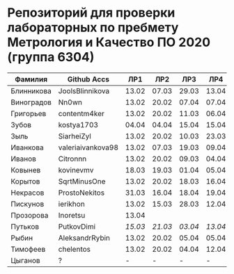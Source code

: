 # Репозиторий для проверки лабораторных по пребмету Метрология и Качество ПО 2020 (группа 6304)

| Фамилия    |   Github Accs     |   ЛР1   |   ЛР2   |   ЛР3   |   ЛР4   |   ЛР5   |   ЛР6   | Оценка              |
| ---------- | ----------------- | ------- | ------- | ------- | ------- | ------- | ------- | ------------------- |
| Блинникова | JoolsBlinnikova   |  13.02  |  07.03  |  29.03  |  13.04  |  25.03  |  13.04  | Отлично             |
| Виноградов | Nn0wn             |  13.02  |  20.02  |  07.04  |  07.04  |  07.04  |  07.04  | Отлично             |
| Григорьев  | contentm4ker      |  13.02  |  20.02  |  11.03  |  06.04  |  22.03  |  30.03  | Отлично             |
| Зубов      | kostya1703        |  04.04  |  04.04  |  15.04  |  15.04  |  16.04  |  16.04  | Отлично             |
| Зыль       | SiarheiZyl        |  13.02  |  20.02  |  10.03  |  23.03  |  26.03  |  30.03  | Отлично             |
| Иванкова   | valeriaivankova98 |  13.02  |  07.03  |  19.03  |  09.04  |  21.03  |  04.04  | Отлично             |
| Иванов     | Citronnn          |  13.02  |  20.02  |  09.03  |  04.04  |  18.03  |  25.03  | Отлично             |
| Ковынев    | kovinevmv         |  18.03  |  19.03  |  01.04  |  05.04  |  01.04  |  01.04  | Отлично             |
| Корытов    | SqrtMinusOne      |  13.02  |  20.02  |  18.03  |  16.04  |  29.03  |  30.03  | Отлично             |
| Некрасов   | ProstoNekitos     |  31.03  |  16.04  |  18.04  |  19.04  |  15.04  |  15.04  | Отлично             |
| Пискунов   | ierikhon          |  13.02  |  15.03  |  28.03  |  12.04  |  28.03  |  05.04  | Отлично             |
| Прозорова  | Inoretsu          |  13.04  |         |         |         |  19.04  |  19.04  | Удовлетворительно   |
| Путьков    | PutkovDimi        | *15.03* | *21.03* | *03.04* | *13.04* | *03.04* | *03.04* | Удовлетворительно   |
| Рыбин      | AleksandrRybin    |  13.02  |  20.02  |  05.04  |  05.04  |  07.04  |  12.04  | Отлично             |
| Тимофеев   | chelentos         |  13.02  |  20.02  |  04.04  |  12.04  |  18.04  |  18.04  | Отлично             |
| Цыганов    |       ?           |    -    |    -    |    -    |    -    |    -    |    -    | Неудовлетворительно |

